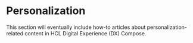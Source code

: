 # Personalization

This section will eventually include how-to articles about personalization-related content in HCL Digital Experience (DX) Compose.
